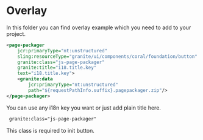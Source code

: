 # Overlay

In this folder you can find overlay example which you need to add to your project.

```xml
<page-packager
    jcr:primaryType="nt:unstructured"
    sling:resourceType="granite/ui/components/coral/foundation/button"
    granite:class="js-page-packager"
    granite:title="i18.title.key"
    text="i18.title.key">
    <granite:data
        jcr:primaryType="nt:unstructured"
        path="${requestPathInfo.suffix}.pagepackager.zip"/>
</page-packager>
```

You can use any i18n key you want or just add plain title here.

```xml
 granite:class="js-page-packager"
```
This class is required to init button.
